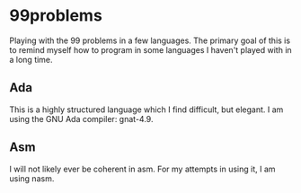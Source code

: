 # 99problems

Playing with the 99 problems in a few languages.  The primary goal of
this is to remind myself how to program in some languages I haven't
played with in a long time.

## Ada

This is a highly structured language which I find difficult, but
elegant.
I am using the GNU Ada compiler: gnat-4.9.

## Asm

I will not likely ever be coherent in asm.  For my attempts in using
it, I am using nasm.
